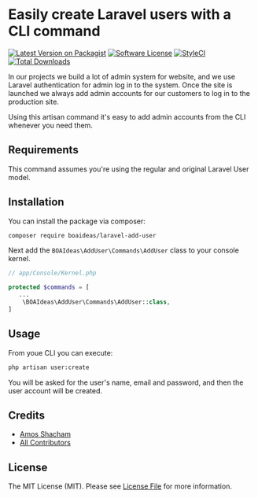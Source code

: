 # Easily create Laravel users with a CLI command
[![Latest Version on Packagist](https://img.shields.io/packagist/v/boaideas/laravel-cli-create-user.svg?style=flat-square)](https://packagist.org/packages/boaideas/laravel-cli-create-user)
[![Software License](https://img.shields.io/badge/license-MIT-brightgreen.svg?style=flat-square)](LICENSE.md)
[![StyleCI](https://styleci.io/repos/100930843/shield?branch=master)](https://styleci.io/repos/100930843)
[![Total Downloads](https://img.shields.io/packagist/dt/boaideas/laravel-cli-create-user.svg?style=flat-square)](https://packagist.org/packages/boaideas/laravel-cli-create-user)

In our projects we build a lot of admin system for website, and we use Laravel authentication for admin log in to the system. Once the site is launched we always add admin accounts for our customers to log in to the production site.

Using this artisan command it's easy to add admin accounts from the CLI whenever you need them.

## Requirements

This command assumes you're using the regular and original Laravel User model.

## Installation

You can install the package via composer:

```bash
composer require boaideas/laravel-add-user
```

Next add the `BOAIdeas\AddUser\Commands\AddUser` class to your console kernel.

```php
// app/Console/Kernel.php

protected $commands = [
   ...
    \BOAIdeas\AddUser\Commands\AddUser::class,
]
```

## Usage

From youe CLI you can execute:

```bash
php artisan user:create
```

You will be asked for the user's name, email and password, and then the user account will be created.

## Credits

- [Amos Shacham](https://github.com/amosmos)
- [All Contributors](../../contributors)

## License

The MIT License (MIT). Please see [License File](LICENSE.md) for more information.
